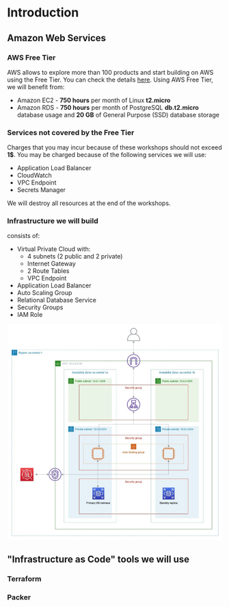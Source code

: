 # Introduction

## Amazon Web Services

### AWS Free Tier

AWS allows to explore more than 100 products and start building on AWS using the Free Tier. You can check the details [here](https://aws.amazon.com/free). Using AWS Free Tier, we will benefit from:

* Amazon EC2 - **750 hours** per month of Linux **t2.micro**
* Amazon RDS - **750 hours** per month of PostgreSQL **db.t2.micro** database usage and **20 GB** of General Purpose \(SSD\) database storage

### Services not covered by the Free Tier

Charges that you may incur because of these workshops should not exceed **1$**. You may be charged because of the following services we will use:

* Application Load Balancer
* CloudWatch
* VPC Endpoint
* Secrets Manager

We will destroy all resources at the end of the workshops.

### Infrastructure we will build

consists of:

* Virtual Private Cloud with:
  * 4 subnets \(2 public and 2 private\)
  * Internet Gateway
  * 2 Route Tables
  * VPC Endpoint
* Application Load Balancer
* Auto Scaling Group
* Relational Database Service
* Security Groups
* IAM Role

![](.gitbook/assets/screen-shot-2021-10-08-at-16.17.44.png)

## "Infrastructure as Code" tools we will use

### Terraform

### Packer

